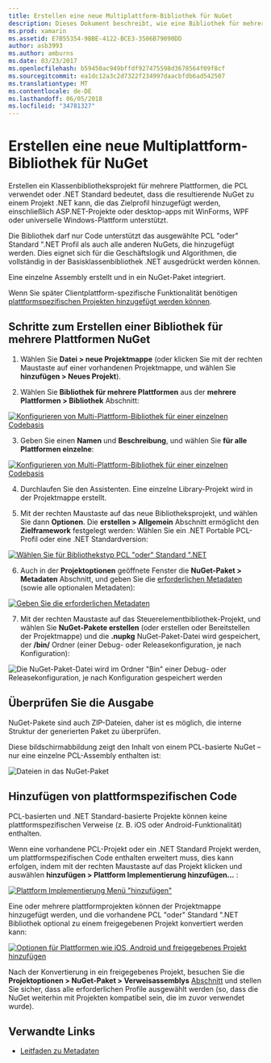 ```yaml
---
title: Erstellen eine neue Multiplattform-Bibliothek für NuGet
description: Dieses Dokument beschreibt, wie eine Bibliothek für mehrere Plattformen, für die Verwendung mit NuGet erstellt. Dieses Verfahren eignet sich für Geschäftslogik und Algorithmen, die vollständig in der Klassenbibliothek von .NET Base ausgedrückt werden können und daher auf allen Zielplattformen ohne plattformspezifischen Code ausgeführt werden.
ms.prod: xamarin
ms.assetid: E7B55354-9BBE-4122-BCE3-3506B79090DD
author: asb3993
ms.author: amburns
ms.date: 03/23/2017
ms.openlocfilehash: b59450ac949bffdf927475598d3678564f09f8cf
ms.sourcegitcommit: ea1dc12a3c2d7322f234997daacbfdb6ad542507
ms.translationtype: MT
ms.contentlocale: de-DE
ms.lasthandoff: 06/05/2018
ms.locfileid: "34781327"
---
```

# <a name="creating-a-new-multiplatform-library-for-nuget"></a>Erstellen eine neue Multiplattform-Bibliothek für NuGet

Erstellen ein Klassenbibliotheksprojekt für mehrere Plattformen, die PCL verwendet oder .NET Standard bedeutet, dass die resultierende NuGet zu einem Projekt .NET kann, die das Zielprofil hinzugefügt werden, einschließlich ASP.NET-Projekte oder desktop-apps mit WinForms, WPF oder universelle Windows-Plattform unterstützt.

Die Bibliothek darf nur Code unterstützt das ausgewählte PCL "oder" Standard ".NET Profil als auch alle anderen NuGets, die hinzugefügt werden.
Dies eignet sich für die Geschäftslogik und Algorithmen, die vollständig in der Basisklassenbibliothek .NET ausgedrückt werden können.

Eine einzelne Assembly erstellt und in ein NuGet-Paket integriert.

Wenn Sie später Clientplattform-spezifische Funktionalität benötigen [plattformspezifischen Projekten hinzugefügt werden können](#add-platforms).

## <a name="steps-to-create-a-multiplatform-library-nuget"></a>Schritte zum Erstellen einer Bibliothek für mehrere Plattformen NuGet

1. Wählen Sie **Datei > neue Projektmappe** (oder klicken Sie mit der rechten Maustaste auf einer vorhandenen Projektmappe, und wählen Sie **hinzufügen > Neues Projekt**).

2. Wählen Sie **Bibliothek für mehrere Plattformen** aus der **mehrere Plattformen > Bibliothek** Abschnitt:

  [![](single-codebase-images/mulitplatform-library-sml.png "Konfigurieren von Multi-Plattform-Bibliothek für einer einzelnen Codebasis")](single-codebase-images/mulitplatform-library.png#lightbox)

3. Geben Sie einen **Namen** und **Beschreibung**, und wählen Sie **für alle Plattformen einzelne**:

  [![](single-codebase-images/single-configure-sml.png "Konfigurieren von Multi-Plattform-Bibliothek für einer einzelnen Codebasis")](single-codebase-images/single-configure.png#lightbox)

4. Durchlaufen Sie den Assistenten. Eine einzelne Library-Projekt wird in der Projektmappe erstellt.

5. Mit der rechten Maustaste auf das neue Bibliotheksprojekt, und wählen Sie dann **Optionen**. Die **erstellen > Allgemein** Abschnitt ermöglicht den **Zielframework** festgelegt werden: Wählen Sie ein .NET Portable PCL-Profil oder eine .NET Standardversion:

  [![](single-codebase-images/single-choose-type-sml.png "Wählen Sie für Bibliothekstyp PCL \"oder\" Standard \".NET")](single-codebase-images/single-choose-type.png#lightbox)

6. Auch in der **Projektoptionen** geöffnete Fenster die **NuGet-Paket > Metadaten** Abschnitt, und geben Sie die [erforderlichen Metadaten](~/cross-platform/app-fundamentals/nuget-multiplatform-libraries/metadata.md) (sowie alle optionalen Metadaten):

  [![](single-codebase-images/single-metadata-sml.png "Geben Sie die erforderlichen Metadaten")](single-codebase-images/single-metadata.png#lightbox)

7. Mit der rechten Maustaste auf das Steuerelementbibliothek-Projekt, und wählen Sie **NuGet-Pakete erstellen** (oder erstellen oder Bereitstellen der Projektmappe) und die **.nupkg** NuGet-Paket-Datei wird gespeichert, der **/bin/** Ordner (einer Debug- oder Releasekonfiguration, je nach Konfiguration):

  ![](single-codebase-images/create-nuget-package.png "Die NuGet-Paket-Datei wird im Ordner \"Bin\" einer Debug- oder Releasekonfiguration, je nach Konfiguration gespeichert werden")


## <a name="verifying-the-output"></a>Überprüfen Sie die Ausgabe

NuGet-Pakete sind auch ZIP-Dateien, daher ist es möglich, die interne Struktur der generierten Paket zu überprüfen.

Diese bildschirmabbildung zeigt den Inhalt von einem PCL-basierte NuGet – nur eine einzelne PCL-Assembly enthalten ist:

![](single-codebase-images/nuget-output.png "Dateien in das NuGet-Paket")

<a name="add-platforms" />

## <a name="adding-platform-specific-code"></a>Hinzufügen von plattformspezifischen Code

PCL-basierten und .NET Standard-basierte Projekte können keine plattformspezifischen Verweise (z. B. iOS oder Android-Funktionalität) enthalten.

Wenn eine vorhandene PCL-Projekt oder ein .NET Standard Projekt werden, um plattformspezifischen Code enthalten erweitert muss, dies kann erfolgen, indem mit der rechten Maustaste auf das Projekt klicken und auswählen **hinzufügen > Plattform Implementierung hinzufügen...** :

[![](single-codebase-images/add-later-sml.png "Plattform Implementierung Menü \"hinzufügen\"")](single-codebase-images/add-later.png#lightbox)

Eine oder mehrere plattformprojekten können der Projektmappe hinzugefügt werden, und die vorhandene PCL "oder" Standard ".NET Bibliothek optional zu einem freigegebenen Projekt konvertiert werden kann:

[![](single-codebase-images/add-later-platforms-sml.png "Optionen für Plattformen wie iOS, Android und freigegebenes Projekt hinzufügen")](single-codebase-images/add-later-platforms-sml.png#lightbox)

Nach der Konvertierung in ein freigegebenes Projekt, besuchen Sie die **Projektoptionen > NuGet-Paket > Verweisassemblys**
[Abschnitt](~/cross-platform/app-fundamentals/nuget-multiplatform-libraries/platform-specific.md) und stellen Sie sicher, dass alle erforderlichen Profile ausgewählt werden (so, dass die NuGet weiterhin mit Projekten kompatibel sein, die im zuvor verwendet wurde).


## <a name="related-links"></a>Verwandte Links

- [Leitfaden zu Metadaten](~/cross-platform/app-fundamentals/nuget-multiplatform-libraries/metadata.md)
